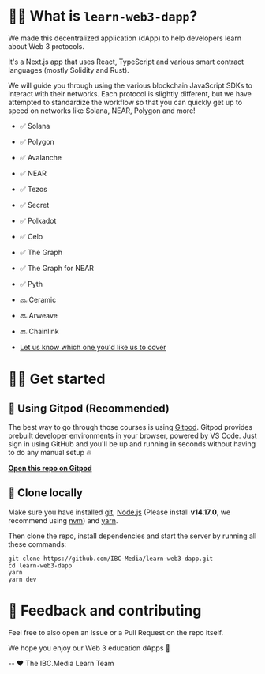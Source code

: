 # 👋🏼 What is `learn-web3-dapp`?

We made this decentralized application (dApp) to help developers learn about Web 3 protocols.

It's a Next.js app that uses React, TypeScript and various smart contract languages (mostly Solidity and Rust).

We will guide you through using the various blockchain JavaScript SDKs to interact with their networks. Each protocol is slightly different, but we have attempted to standardize the workflow so that you can quickly get up to speed on networks like Solana, NEAR, Polygon and more!

- ✅ Solana
- ✅ Polygon
- ✅ Avalanche
- ✅ NEAR
- ✅ Tezos
- ✅ Secret
- ✅ Polkadot
- ✅ Celo
- ✅ The Graph
- ✅ The Graph for NEAR
- ✅ Pyth
- 🔜 Ceramic
- 🔜 Arweave
- 🔜 Chainlink

- [Let us know which one you'd like us to cover](https://github.com/IBC-Media/learn-web3-dapp/issues)

# 🧑‍💻 Get started

## 🤖 Using Gitpod (Recommended)

The best way to go through those courses is using [Gitpod](https://gitpod.io). Gitpod provides prebuilt developer environments in your browser, powered by VS Code. Just sign in using GitHub and you'll be up and running in seconds without having to do any manual setup 🔥

[**Open this repo on Gitpod**](https://gitpod.io/#https://github.com/IBC-Media/learn-web3-dapp)

## 🐑 Clone locally

Make sure you have installed [git](https://git-scm.com/book/en/v2/Getting-Started-Installing-Git), [Node.js](https://nodejs.org/en/) (Please install **v14.17.0**, we recommend using [nvm](https://github.com/nvm-sh/nvm)) and [yarn](https://yarnpkg.com/getting-started/install).

Then clone the repo, install dependencies and start the server by running all these commands:

```text
git clone https://github.com/IBC-Media/learn-web3-dapp.git
cd learn-web3-dapp
yarn
yarn dev
```

# 🤝 Feedback and contributing

Feel free to also open an Issue or a Pull Request on the repo itself.

We hope you enjoy our Web 3 education dApps 🚀

-- ❤️ The IBC.Media Learn Team
